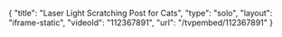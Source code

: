 {
    "title": "Laser Light Scratching Post for Cats",
    "type": "solo",
    "layout": "iframe-static",
    "videoId": "112367891",
    "url": "\/tvpembed\/112367891"
}